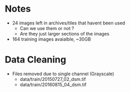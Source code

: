 # Notes

- 24 images left in archives/tiles that havent been used
  - Can we use them or not ?
  - Are they just larger sections of the images
- 164 training images avaialble, ~30GB

# Data Cleaning

- Files removed due to single channel (Grayscale)
  - data/train/20150727_02_dsm.tif
  - data/train/20160815_04_dsm.tif
